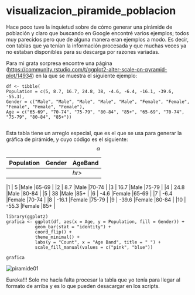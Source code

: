 
# visualizacion_piramide_poblacion
Hace poco tuve la inquietud sobre de cómo generar una pirámide de población y claro que buscando en Google encontré varios ejemplos; todos muy parecidos pero que de alguna manera eran ejemplos a modo. Es decir, con tablas que ya tenían la información procesada y que muchas veces ya no estaban disponibles para su descarga por razones variadas.

Para mi grata sorpresa encontre una página (https://community.rstudio.com/t/ggplot2-alter-scale-on-pyramid-plot/14934) en la que se muestra el siguiente ejemplo:

 ```{r setup,echo=T}
df <- tibble(
 Population = c(5, 8.7, 16.7, 24.8, 38, -4.6, -6.4, -16.1, -39.6, -55.3),
 Gender = c("Male", "Male", "Male", "Male", "Male", "Female", "Female", "Female", "Female", "Female"),
 Age = c("65-69", "70-74", "75-79", "80-84", "85+", "65-69", "70-74", "75-79", "80-84", "85+"))
  
```

Esta tabla tiene un arreglo especial, que es el que se usa para generar la gráfica de pirámide, y cuyo código es el siguiente:  $$\alpha$$


**Population** | **Gender** | **AgeBand**|
---------------|------------|------------|
 *<dbl>* | *<chr>* |*hr>*|


|1   |     5     |Male   |65-69  |
 |2   |     8.7   |Male   |70-74  | 
 |3   |    16.7   |Male   |75-79  |
 |4   |    24.8   |Male   |80-84  |
 |5   |    38     |Male   |85+    |
 |6   |    -4.6   |Female |65-69  |
 |7   |    -6.4   |Female |70-74  |
 |8   |   -16.1   |Female |75-79  |
 |9   |   -39.6   |Female |80-84  |
 |10  |   -55.3   |Female |85+    |
 ```{r setup,echo=T}
library(ggplot2)  
grafica <- ggplot(df, aes(x = Age, y = Population, fill = Gender)) +
            geom_bar(stat = "identity") +
            coord_flip() +
            theme_minimal() +
            labs(y = "Count", x = "Age Band", title = " ") +
            scale_fill_manual(values = c("pink", "blue"))

grafica
```
 
![piramide01](https://user-images.githubusercontent.com/65984679/114253465-f2459c80-996f-11eb-85b8-abca629029b2.jpeg)

 
Eureka!!! Solo me hacía falta procesar la tabla que yo tenía para llegar al formato de arriba y es lo que pueden desacargar en los scripts.
